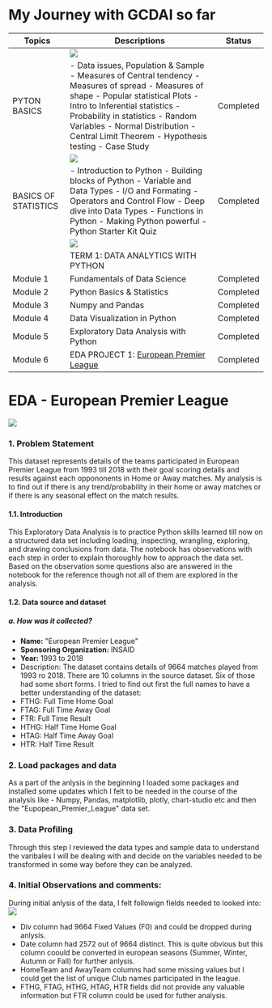 # My Journey with GCDAI so far

| **Topics**  | **Descriptions**  | **Status**  |
| ------------ | ------------ | ------------ |
||![](https://www.bytelion.com/wp-content/uploads/2015/12/python-banner.png)||
| PYTON BASICS  |  - Data issues, Population & Sample - Measures of Central tendency - Measures of spread - Measures of shape - Popular statistical Plots - Intro to Inferential statistics - Probability in statistics - Random Variables - Normal Distribution - Central Limit Theorem - Hypothesis testing - Case Study |  Completed |
||![](https://media.koganpage.com/media/project_kp/image/mrs_e_statstraining_kp-web.jpg)||
| BASICS OF STATISTICS |  - Introduction to Python - Building blocks of Python - Variable and Data Types - I/O and Formating - Operators and Control Flow - Deep dive into Data Types - Functions in Python - Making Python powerful - Python Starter Kit Quiz | Completed  |
||![](https://miro.medium.com/max/2560/1*Ptv1_9wX9O2Rm2IBklyufw.png)||
||TERM 1: DATA ANALYTICS WITH PYTHON|||
|Module 1|Fundamentals of Data Science|Completed|
|Module 2|Python Basics & Statistics|Completed|
|Module 3|Numpy and Pandas|Completed|
|Module 4|Data Visualization in Python|Completed|
|Module 5|Exploratory Data Analysis with Python|Completed|
|Module 6|EDA PROJECT 1: [European Premier League][EDA1]|Completed|

[EDA1]: https://github.com/users/chakrabortyraju/projects/1 "EDA Project"

# EDA - European Premier League
![](https://e1.365dm.com/17/12/768x432/skysports-champions-league-champions-league-trophy-uefa-champions-league_4179916.jpg?20171211102418)
### 1. Problem Statement
This dataset represents details of the teams participated in European Premier League from 1993 till 2018 with their goal scoring details and results against each oppononents in Home or Away matches. My analysis is to find out if there is any trend/probability in their home or away matches or if there is any seasonal effect on the match results.

#### 1.1. Introduction
This Exploratory Data Analysis is to practice Python skills learned till now on a structured data set including loading, inspecting, wrangling, exploring, and drawing conclusions from data. The notebook has observations with each step in order to explain thoroughly how to approach the data set. Based on the observation some questions also are answered in the notebook for the reference though not all of them are explored in the analysis.


#### 1.2. Data source and dataset
##### a. How was it collected?

- **Name:** "European Premier League"
- **Sponsoring Organization:** INSAID
- **Year:** 1993 to 2018
- Description: The dataset contains details of 9664 matches played from 1993 ro 2018. There are 10 columns in the source dataset. Six of those had some short forms. I tried to find out first the full names to have a better understanding of the dataset:
 - FTHG: Full Time Home Goal
 - FTAG: Full Time Away Goal
 - FTR: Full Time Result
 - HTHG: Half Time Home Goal
 - HTAG: Half Time Away Goal
 - HTR: Half Time Result

### 2. Load packages and data
As a part of the anlysis in the beginning I loaded some packages and installed some updates which I felt to be needed in the course of the analysis like - Numpy, Pandas, matplotlib, plotly, chart-studio etc and then the "Eupopean_Premier_League" data set.

### 3. Data Profiling
Through this step I reviewed the data types and sample data to understand the varibales I will be dealing with and decide on the variables needed to be transformed in some way before they can be analyzed.

### 4. Initial Observations and comments:
During initial anlysis of the data, I felt followign fields needed to looked into:
![](![rarnings.png](image/rarnings.png))
- Div column had 9664 Fixed Values (F0) and could be dropped during anlysis.
- Date column had 2572 out of 9664 distinct. This is quite obvious but this column coould be converted in european seasons (Summer, Winter, Autumn or Fall) for further  anlysis.
- HomeTeam and AwayTeam columns had some missing values but I could get the list of unique Club names participated in the league.
- FTHG, FTAG, HTHG, HTAG, HTR fields did not provide any valuable information but FTR column could be used for futher analysis.









